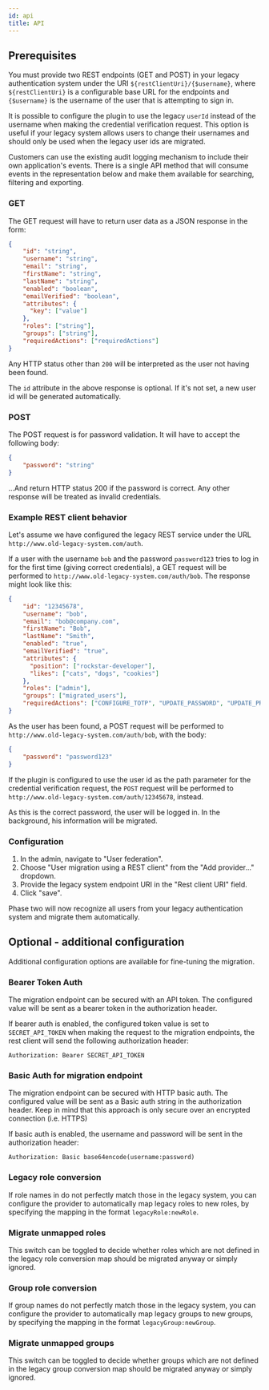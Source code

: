 ```yaml
---
id: api
title: API
---
```


## Prerequisites

You must provide two REST endpoints (GET and POST) in your legacy authentication system under the URI `${restClientUri}/{$username}`, where `${restClientUri}` is a configurable base URL for the endpoints and `{$username}` is the
username of the user that is attempting to sign in.

It is possible to configure the plugin to use the legacy `userId` instead of the username when making the credential verification request. This option is useful if your legacy system allows users to change their usernames and should only be used when the legacy user ids are migrated.

Customers can use the existing audit logging mechanism to include their own application's events. There is a single API method that will consume events in the representation below and make them available for searching, filtering and exporting.

### GET
The GET request will have to return user data as a JSON response in the form:
```json
{
    "id": "string",
    "username": "string",
    "email": "string",
    "firstName": "string",
    "lastName": "string",
    "enabled": "boolean",
    "emailVerified": "boolean",
    "attributes": {
      "key": ["value"]
    },
    "roles": ["string"],
    "groups": ["string"],
    "requiredActions": ["requiredActions"]
}
```


Any HTTP status other than `200` will be interpreted as the user not having been found. 

The `id` attribute in the above response is optional. If it's not set, a new user id will be generated automatically.

### POST
The POST request is for password validation. It will have to accept the following body:
```json
{
    "password": "string"
}
```

...And return HTTP status 200 if the password is correct. Any other response will be treated as invalid credentials.

### Example REST client behavior

Let's assume we have configured the legacy REST service under the URL `http://www.old-legacy-system.com/auth`.

If a user with the username `bob` and the password `password123` tries to log in for the first time (giving correct credentials), a GET request will be performed to `http://www.old-legacy-system.com/auth/bob`.
The response might look like this:
```json
{
    "id": "12345678",
    "username": "bob",
    "email": "bob@company.com",
    "firstName": "Bob",
    "lastName": "Smith",
    "enabled": "true",
    "emailVerified": "true",
    "attributes": {
      "position": ["rockstar-developer"],
      "likes": ["cats", "dogs", "cookies"]
    },
    "roles": ["admin"],
    "groups": ["migrated_users"],
    "requiredActions": ["CONFIGURE_TOTP", "UPDATE_PASSWORD", "UPDATE_PROFILE", "update_user_locale"]
}
```

As the user has been found, a POST request will be performed to `http://www.old-legacy-system.com/auth/bob`, with
the body:
```json
{
    "password": "password123"
}
```

If the plugin is configured to use the user id as the path parameter for the credential verification request, the `POST` request will be performed to `http://www.old-legacy-system.com/auth/12345678`, instead.

As this is the correct password, the user will be logged in. In the background, his information will be migrated.

### Configuration

1. In the admin, navigate to "User federation".
1. Choose "User migration using a REST client" from the "Add provider..." dropdown.
1. Provide the legacy system endpoint URI in the "Rest client URI" field.
1. Click "save".

Phase two will now recognize all users from your legacy authentication system and migrate them automatically.

## Optional - additional configuration

Additional configuration options are available for fine-tuning the migration. 

### Bearer Token Auth

The migration endpoint can be secured with an API token. The configured value will be sent as a bearer token in the authorization header.

If bearer auth is enabled, the configured token value is set to `SECRET_API_TOKEN` when making the request to the migration endpoints, the rest client will send the following authorization header:
```
Authorization: Bearer SECRET_API_TOKEN
```

### Basic Auth for migration endpoint

The migration endpoint can be secured with HTTP basic auth. 
The configured value will be sent as a Basic auth string in the authorization header.
Keep in mind that this approach is only secure over an encrypted connection (i.e. HTTPS)

If basic auth is enabled, the username and password will be sent in the authorization header:

```
Authorization: Basic base64encode(username:password)
```

### Legacy role conversion

If role names in do not perfectly match those in the legacy system, you can configure the provider to automatically map legacy roles to new roles, by specifying the mapping in the format `legacyRole:newRole`.

### Migrate unmapped roles

This switch can be toggled to decide whether roles which are not defined in the legacy role conversion map should be
 migrated anyway or simply ignored.

### Group role conversion

If group names do not perfectly match those in the legacy system, you can configure the provider to automatically map legacy groups to new groups, by specifying the mapping in the format `legacyGroup:newGroup`.

### Migrate unmapped groups

This switch can be toggled to decide whether groups which are not defined in the legacy group conversion map should be migrated anyway or simply ignored.
